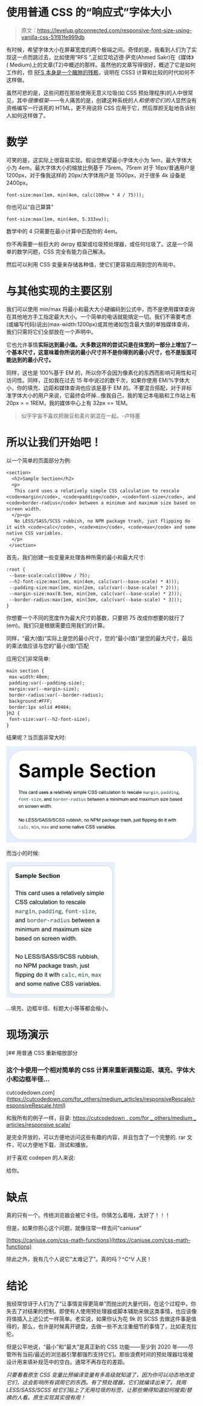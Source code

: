 # 使用普通 CSS 的“响应式”字体大小

> 原文：<https://levelup.gitconnected.com/responsive-font-size-using-vanilla-css-51f81fe999db>

有时候，希望字体大小在屏幕宽度的两个极端之间。奇怪的是，我看到人们为了实现这一点而跳过去，比如使用“RFS ”,正如艾哈迈德·萨克(Ahmed Sakr)在《媒体》( Medium)上的文章(T2)中概述的那样。虽然他的文章写得很好，概述了它是如何工作的，但 [RFS 本身是一个臃肿的残骸](https://github.com/twbs/rfs)，说明在 CSS3 计算和比较的时代如何不这样做。

虽然可悲的是，这些问题在那些使用无意义垃圾(如 CSS 预处理程序)的人中很常见，其中*很像框架*——令人痛苦的是，创建这种系统的人*和使用它们的人*显然没有资格编写一行该死的 HTML，更不用说将 CSS 应用于它，然后厚颜无耻地告诉别人如何这样做了。

# 数学

可笑的是，这实际上很容易实现。假设您希望最小字体大小为 1em，最大字体大小为 4em，最大字体大小的缩放比例基于 75rem。75rem 对于 16px/普通用户是 1200px，对于像我这样的 20px/大字体用户是 1500px，对于很多 4k 设备是 2400px。

```
font-size:max(1em, min(4em, calc(100vw * 4 / 75)));
```

你也可以“自己算算”

```
font-size:max(1em, min(4em, 5.333vw));
```

数学中的 4 只需要在最小计算中匹配你的 4em。

你不再需要一些巨大的 derpy 框架或垃圾预处理器，或任何垃圾了。这是一个简单的数学问题，CSS 完全有能力自己解决。

然后可以利用 CSS 变量来存储各种值，使它们更容易应用到您的布局中。

# 与其他实现的主要区别

我们可以使用 min/max 将最小和最大大小硬编码到公式中，而不是使用媒体查询在其他地方手工指定最大大小。一个简单的电话就能搞定一切。我们不需要考虑(或编写代码)说出(max-width:1200px)或其他诸如包含最大值的单独媒体查询，我们只需将它们全部放在一个声明中。

它也允许事情**实际达到最小值。大多数这样的尝试只是在体宽的一部分上增加了一个基本尺寸，这意味着你所说的最小尺寸并不是你得到的最小尺寸，也不是版面可能达到的最小尺寸。**

同样，这也是 100%基于 EM 的，所以你不会因为像素化的东西而影响可用性和可访问性。同样，正如我在过去 15 年中说过的数千次，如果你使用 EM/%字体大小，你的填充、边距和媒体查询也应该是基于 EM 的。不要混合搭配，对于非标准字体大小的用户来说，它最终会坏掉…像我自己，我的笔记本电脑和工作站上有 20px = = 1REM，我的媒体中心上有 32px == 1EM。

> 似乎宇宙不喜欢把豌豆和麦片粥混在一起。-卢特塞

# 所以让我们开始吧！

以一个简单的页面部分为例:

```
<section>
  <h2>Sample Section</h2>
  <p>
   This card uses a relatively simple CSS calculation to rescale <code>margin</code>, <code>padding</code>, <code>font-size</code>, and <code>border-radius</code> between a minimum and maximum size based on screen width.
  </p><p>
   No LESS/SASS/SCSS rubbish, no NPM package trash, just flipping do it with <code>calc</code>, <code>min</code>, <code>max</code> and some native CSS variables. 
  </p>
 </section>
```

首先，我们创建一些变量来处理各种所需的最小和最大尺寸:

```
:root {
 --base-scale:calc(100vw / 75);
 --h2-font-size:max(1em, min(4em, calc(var(--base-scale) * 4)));
 --padding-size:max(1em, min(2em, calc(var(--base-scale) * 2)));
 --margin-size:max(0.5em, min(2em, calc(var(--base-scale) * 2)));
 --border-radius:max(1em, min(3em, calc(var(--base-scale) * 3)));
}
```

你想要一个不同的宽度作为最大尺寸的基数，只要把 75 改成你想要的就行了(em)。我们只是根据需要应用我们的计算。

同样，“最大(值)”实际上是您的最小尺寸，您的“最小(值)”是您的最大尺寸，最后的乘法值应该与您的“最小(值)”匹配

应用它们非常简单:

```
main section {
 max-width:40em;
 padding:var(--padding-size);
 margin:var(--margin-size);
 border-radius:var(--border-radius);
 background:#FFF;
 border:1px solid #0484;
}h2 {
 font-size:var(--h2-font-size);
}
```

结果呢？当页面非常大时:

![](img/8ebd1c30806a1b4f99457e8763e76637.png)

而当小的时候:

![](img/b99f2355f9185e27d666e0bce17e3959.png)

…填充、边框半径、标题大小等等都会缩小。

# 现场演示

 [## 用普通 CSS 重新缩放部分

### 这个卡使用一个相对简单的 CSS 计算来重新调整边距、填充、字体大小和边框半径…

cutcodedown.com](https://cutcodedown.com/for_others/medium_articles/responsiveRescale/responsiveRescale.html) 

和我所有的例子一样，目录:
[https://cutcodedown . com/for _ others/medium _ articles/responsive scale/](https://cutcodedown.com/for_others/medium_articles/responsiveRescale/)

是完全开放的，可以方便地访问这些有趣的内容，并且包含了一个完整的. rar 文件，可以方便地下载、测试和播放。

对于喜欢 codepen 的人来说:

给你。

# 缺点

真的只有一个。传统浏览器会被它卡住。你猜怎么着哦，太好了！！！

但是，如果你担心这个问题，就像往常一样去问“caniuse”

[https://caniuse.com/css-math-functions](https://caniuse.com/css-math-functions)

除此之外，我有几个人说它“太难记了”。真的吗？^C^V 人民！

# 结论

我经常惊讶于人们为了“让事情变得更简单”而抛出的大量代码，在这个过程中，你失去了对结果的控制。即使有人使用预处理器或脚本辅助来做这类事情，也应该像将值插入上述公式一样简单。老实说，如果你认为花 9k 的 SCSS 去做这件事是值得的，那么，也许是时候离开键盘，去做一些不太注重细节的事情了，比如麦克拉伦。

但是公平地说，“最小”和“最大”是真正新的 CSS 功能——至少到 2020 年——尽管所有当前/最近的浏览器引擎都强烈支持它们。那些浪费时间的预处理器垃圾被设计用来填补规范中的空白。通常不再存在的差距。

*只要看看原生 CSS 变量比预编译变量有多高级就知道了，因为你可以动态地改变它们，这会影响所有调用它的东西。有了预处理器，它们就编译出来了。我用 LESS/SASS/SCSS 给它们贴上了无用垃圾的标签，让那些懒得知道如何搜索/替换的人看。原生实现其实很有用！*